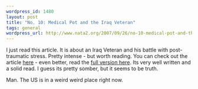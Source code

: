 ```yaml
--- 
wordpress_id: 1480
layout: post
title: "No. 10: Medical Pot and the Iraq Veteran"
tags: general
wordpress_url: http://www.nata2.org/2007/09/26/no-10-medical-pot-and-the-iraq-veteran/
---
```

<p>I just read this article. It is about an Iraq Veteran and his battle with post-traumatic stress. Pretty intense - but worth reading. You can check out the article <a href="http://www.esquire.com/features/esquire-100/essay1007">here</a> - even better, read the <a href="http://www.esquire.com/print-this/essay1007">full version here</a>. Its very well written and a solid read. I guess its pretty somber, but it seems to be truth. </p> <p>Man. The US is in&nbsp;a weird weird place right now.</p>
